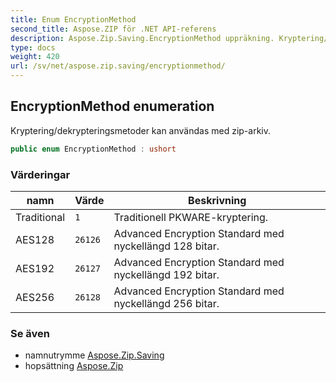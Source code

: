 ```yaml
---
title: Enum EncryptionMethod
second_title: Aspose.ZIP för .NET API-referens
description: Aspose.Zip.Saving.EncryptionMethod uppräkning. Kryptering/dekrypteringsmetoder kan användas med ziparkiv.
type: docs
weight: 420
url: /sv/net/aspose.zip.saving/encryptionmethod/
---
```

## EncryptionMethod enumeration

Kryptering/dekrypteringsmetoder kan användas med zip-arkiv.

```csharp
public enum EncryptionMethod : ushort
```

### Värderingar

| namn | Värde | Beskrivning |
| --- | --- | --- |
| Traditional | `1` | Traditionell PKWARE-kryptering. |
| AES128 | `26126` | Advanced Encryption Standard med nyckellängd 128 bitar. |
| AES192 | `26127` | Advanced Encryption Standard med nyckellängd 192 bitar. |
| AES256 | `26128` | Advanced Encryption Standard med nyckellängd 256 bitar. |

### Se även

* namnutrymme [Aspose.Zip.Saving](../../aspose.zip.saving/)
* hopsättning [Aspose.Zip](../../)


